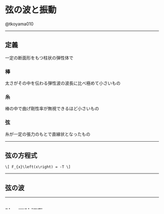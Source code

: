 # 弦の波と振動

@tkoyama010

---
## 定義

一定の断面形をもつ柱状の弾性体で

### 棒 

太さがその中を伝わる弾性波の波長に比べ極めて小さいもの

### 糸

棒の中で曲げ剛性率が無視できるほど小さいもの

### 弦 

糸が一定の張力のもとで直線状となったもの

---
## 弦の方程式

`\[
F_{x}\left(x\right) = -T
\]`

---
## 弦の波

---
## 弦の正弦振動

---
## 弦の任意波形の振動

---
# 棒の波と振動

@tkoyama010

---
## 棒の伸縮波

---
## 棒の伸縮振動

---
## 棒の曲げ変形波

---
## 棒の曲げ振動

---
## 例題4-2

---
## 例題4-3

---

